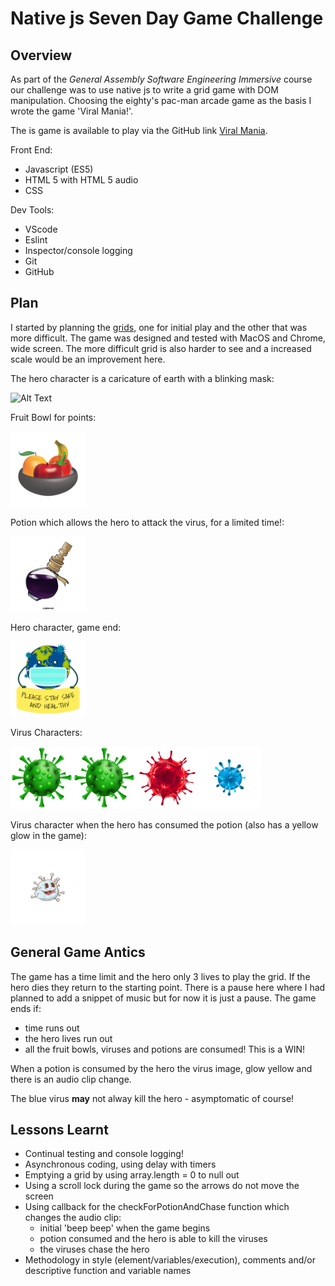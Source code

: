 # Native js Seven Day Game Challenge

## Overview

As part of the *General Assembly Software Engineering Immersive* course our challenge was to use native js to write a grid game with DOM manipulation.  Choosing the eighty's pac-man arcade game as the basis I wrote the game 'Viral Mania!'.

The is game is available to play via the GitHub link [Viral Mania](https://tclark000.github.io/sei-project-1/).

Front End:
- Javascript (ES5) 
- HTML 5 with HTML 5 audio
- CSS

Dev Tools:
- VScode
- Eslint
- Inspector/console logging
- Git
- GitHub

## Plan

I started by planning the [grids](Grids.numbers), one for initial play and the other that was more difficult.  The game was designed and tested with MacOS and Chrome, wide screen.  The more difficult grid is also harder to see and a increased scale would be an improvement here.

The hero character is a caricature of earth with a blinking mask:
<!---
<video style="width:70%" controls>
  <source type="video/mp4" src="heroCharacterMask.mp4">
</video>
-->

![Alt Text](heroCharacterMask.mp4.gif)

Fruit Bowl for points:  

<img src="./images/fruit.png " alt="fruitBowl" width="120"/>

Potion which allows the hero to attack the virus, for a limited time!:  

<img src="./images/potion.png" alt="potion" width="120"/>

Hero character, game end:  

<img src="./images/earthHome.png" alt="heroGameEnd" width="120"/>

Virus Characters:

<img src="images/greenV.png" alt="greenV" width="100"/><img src="images/purpleV.png" alt="purpleV" width="100"/><img src="images/redV.png" alt="redV" width="100"/><img src="images/blueV.png" alt="blueV" width="100"/>

Virus character when the hero has consumed the potion (also has a yellow glow in the game):

<img src="images/virusPotion.png" alt="virusPotion" width="120"/>

## General Game Antics

The game has a time limit and the hero only 3 lives to play the grid.  If the hero dies they return to the starting point.  There is a pause here where I had planned to add a snippet of music but for now it is just a pause.  The game ends if:
- time runs out
- the hero lives run out
- all the fruit bowls, viruses and potions are consumed! This is a WIN!

When a potion is consumed by the hero the virus image, glow yellow and there is an audio clip change.

The blue virus __may__ not alway kill the hero - asymptomatic of course!

## Lessons Learnt

- Continual testing and console logging!
- Asynchronous coding, using delay with timers
- Emptying a grid by using array.length = 0 to null out
- Using a scroll lock during the game so the arrows do not move the screen
- Using callback for the checkForPotionAndChase function which changes the audio clip:
  - initial 'beep beep' when the game begins
  - potion consumed and the hero is able to kill the viruses
  - the viruses chase the hero
- Methodology in style (element/variables/execution), comments and/or descriptive function and variable names







